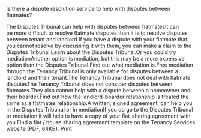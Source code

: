 Is there a dispute resolution service to help with disputes between flatmates?

The Disputes Tribunal can help with disputes between flatmatesIt can be more difficult to resolve flatmate disputes than it is to resolve disputes between tenant and landlord.If you have a dispute with your flatmate that you cannot resolve by discussing it with them, you can make a claim to the Disputes Tribunal.Learn about the Disputes Tribunal.Or you could try mediationAnother option is mediation, but this may be a more expensive option than the Disputes Tribunal.Find out what mediation is.Free mediation through the Tenancy Tribunal is only available for disputes between a landlord and their tenant.The Tenancy Tribunal does not deal with flatmate disputesThe Tenancy Tribunal does not consider disputes between flatmates.They also cannot help with a dispute between a homeowner and their boarder.Find out how the landlord-boarder relationship is treated the same as a flatmates relationship.A written, signed agreement, can help you in the Disputes Tribunal or in mediationIf you do go to the Disputes Tribunal or mediation it will help to have a copy of your flat-sharing agreement with you.Find a flat / house sharing agreement template on the Tenancy Services website (PDF, 64KB).  Print 